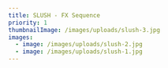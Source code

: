 ```yaml
---
title: SLUSH - FX Sequence
priority: 1
thumbnailImage: /images/uploads/slush-3.jpg
images:
  - image: /images/uploads/slush-2.jpg
  - image: /images/uploads/slush-1.jpg
---
```

